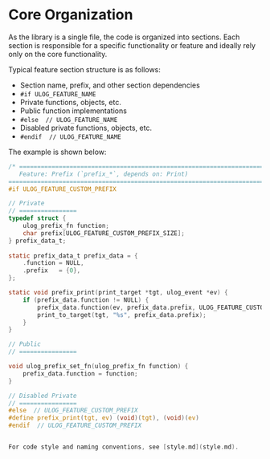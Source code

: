 # Core Organization

As the library is a single file, the code is organized into sections. Each section is responsible for a specific functionality or feature and ideally rely only on the core functionality.

Typical feature section structure is as follows:

- Section name, prefix, and other section dependencies
- `#if ULOG_FEATURE_NAME`
- Private functions, objects, etc.
- Public function implementations
- `#else  // ULOG_FEATURE_NAME`
- Disabled private functions, objects, etc.
- `#endif  // ULOG_FEATURE_NAME`

The example is shown below:

```c
/* ============================================================================
   Feature: Prefix (`prefix_*`, depends on: Print)
============================================================================ */
#if ULOG_FEATURE_CUSTOM_PREFIX

// Private
// ================
typedef struct {
    ulog_prefix_fn function;
    char prefix[ULOG_FEATURE_CUSTOM_PREFIX_SIZE];
} prefix_data_t;
 
static prefix_data_t prefix_data = {
    .function = NULL,
    .prefix   = {0},
};

static void prefix_print(print_target *tgt, ulog_event *ev) {
    if (prefix_data.function != NULL) {
        prefix_data.function(ev, prefix_data.prefix, ULOG_FEATURE_CUSTOM_PREFIX_SIZE);
        print_to_target(tgt, "%s", prefix_data.prefix);
    }
}

// Public
// ================

void ulog_prefix_set_fn(ulog_prefix_fn function) {
    prefix_data.function = function;
}

// Disabled Private
// ================
#else  // ULOG_FEATURE_CUSTOM_PREFIX
#define prefix_print(tgt, ev) (void)(tgt), (void)(ev)
#endif  // ULOG_FEATURE_CUSTOM_PREFIX


For code style and naming conventions, see [style.md](style.md).
